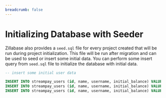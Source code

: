```yaml
---
breadcrumb: false
---
```


# Initializing Database with Seeder

Zillabase also provides a `seed.sql` file for every project created that will be run during project initialization. This file will be run after migration and can be used to seed or insert some initial data. You can perform some insert query from `seed.sql` file to initialize the database with initial data. 

```sql
-- insert some initial user data

INSERT INTO streampay_users (id, name, username, initial_balance) VALUES ('allen', 'Allen Doe', 'allen', 10000);
INSERT INTO streampay_users (id, name, username, initial_balance) VALUES ('bertollo', 'Bertollo Doe', 'bertollo', 10000);
INSERT INTO streampay_users (id, name, username, initial_balance) VALUES ('candice', 'Candice Doe', 'candice', 10000);
```